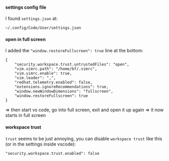 #### settings config file

I found `settings.json` at:
```
~/.config/Code/User/settings.json
```

#### open in full screen

I added the `"window.restoreFullscreen": true` line at the bottom:
```
{
    "security.workspace.trust.untrustedFiles": "open",
    "vim.vimrc.path": "/home/bf/.vimrc",
    "vim.vimrc.enable": true,
    "vim.leader": ",",
    "redhat.telemetry.enabled": false,
    "extensions.ignoreRecommendations": true,
    "window.newWindowDimensions": "fullscreen",
    "window.restoreFullscreen": true
}
```

=> then start vs code, go into full screen, exit and open it up again => it now starts in full screen

#### workspace trust

`trust` seems to be just annoying, you can disable `workspace trust` like this (or in the settings inside vscode):
```
"security.workspace.trust.enabled": false
```
